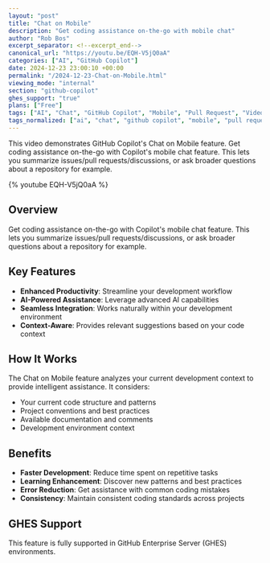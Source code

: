 ```yaml
---
layout: "post"
title: "Chat on Mobile"
description: "Get coding assistance on-the-go with mobile chat"
author: "Rob Bos"
excerpt_separator: <!--excerpt_end-->
canonical_url: "https://youtu.be/EQH-V5jQ0aA"
categories: ["AI", "GitHub Copilot"]
date: 2024-12-23 23:00:10 +00:00
permalink: "/2024-12-23-Chat-on-Mobile.html"
viewing_mode: "internal"
section: "github-copilot"
ghes_support: "true"
plans: ["Free"]
tags: ["AI", "Chat", "GitHub Copilot", "Mobile", "Pull Request", "Videos"]
tags_normalized: ["ai", "chat", "github copilot", "mobile", "pull request", "videos"]
---
```


This video demonstrates GitHub Copilot's Chat on Mobile feature. Get coding assistance on-the-go with Copilot's mobile chat feature. This lets you summarize issues/pull requests/discussions, or ask broader questions about a repository for example.<!--excerpt_end-->

{% youtube EQH-V5jQ0aA %}

## Overview

Get coding assistance on-the-go with Copilot's mobile chat feature. This lets you summarize issues/pull requests/discussions, or ask broader questions about a repository for example.

## Key Features

- **Enhanced Productivity**: Streamline your development workflow
- **AI-Powered Assistance**: Leverage advanced AI capabilities
- **Seamless Integration**: Works naturally within your development environment
- **Context-Aware**: Provides relevant suggestions based on your code context

## How It Works

The Chat on Mobile feature analyzes your current development context to provide intelligent assistance. It considers:

- Your current code structure and patterns
- Project conventions and best practices
- Available documentation and comments
- Development environment context

## Benefits

- **Faster Development**: Reduce time spent on repetitive tasks
- **Learning Enhancement**: Discover new patterns and best practices
- **Error Reduction**: Get assistance with common coding mistakes
- **Consistency**: Maintain consistent coding standards across projects

## GHES Support

This feature is fully supported in GitHub Enterprise Server (GHES) environments.
